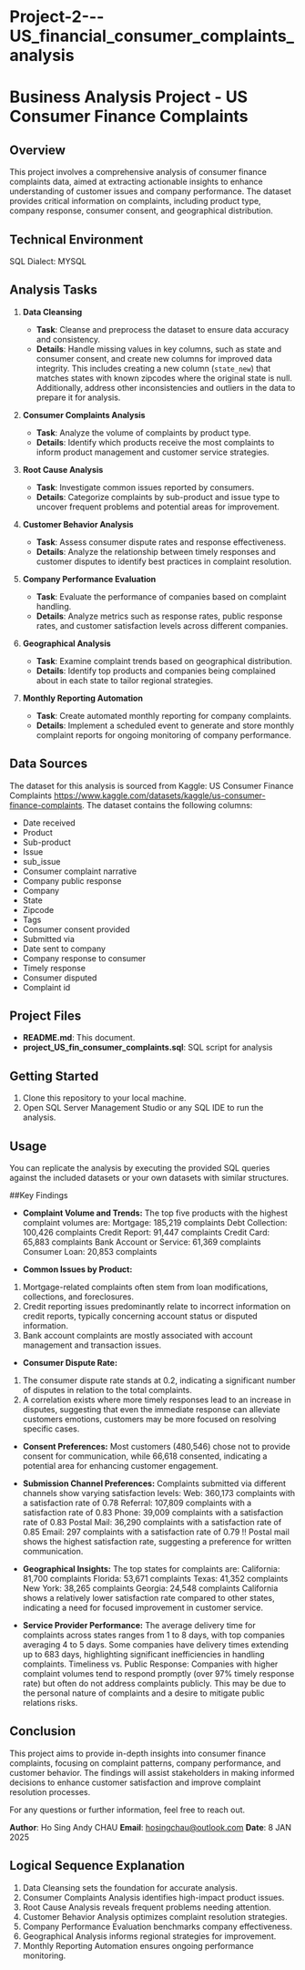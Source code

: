 # Project-2---US_financial_consumer_complaints_analysis 


# Business Analysis Project - US Consumer Finance Complaints

## Overview
This project involves a comprehensive analysis of consumer finance complaints data, aimed at extracting actionable insights to enhance understanding of customer issues and company performance. The dataset provides critical information on complaints, including product type, company response, consumer consent, and geographical distribution.

## Technical Environment
SQL Dialect: MYSQL 

## Analysis Tasks

1. **Data Cleansing**
   - **Task**: Cleanse and preprocess the dataset to ensure data accuracy and consistency.
   - **Details**: Handle missing values in key columns, such as state and consumer consent, and create new columns for improved data integrity. This includes creating a new column (`state_new`) that matches states with known zipcodes where the original state is null. Additionally, address other inconsistencies and outliers in the data to prepare it for analysis.

2. **Consumer Complaints Analysis**
   - **Task**: Analyze the volume of complaints by product type.
   - **Details**: Identify which products receive the most complaints to inform product management and customer service strategies.

3. **Root Cause Analysis**
   - **Task**: Investigate common issues reported by consumers.
   - **Details**: Categorize complaints by sub-product and issue type to uncover frequent problems and potential areas for improvement.

4. **Customer Behavior Analysis**
   - **Task**: Assess consumer dispute rates and response effectiveness.
   - **Details**: Analyze the relationship between timely responses and customer disputes to identify best practices in complaint resolution.

5. **Company Performance Evaluation**
   - **Task**: Evaluate the performance of companies based on complaint handling.
   - **Details**: Analyze metrics such as response rates, public response rates, and customer satisfaction levels across different companies.

6. **Geographical Analysis**
   - **Task**: Examine complaint trends based on geographical distribution.
   - **Details**: Identify top products and companies being complained about in each state to tailor regional strategies.

7. **Monthly Reporting Automation**
   - **Task**: Create automated monthly reporting for company complaints.
   - **Details**: Implement a scheduled event to generate and store monthly complaint reports for ongoing monitoring of company performance.

## Data Sources
The dataset for this analysis is sourced from Kaggle: US Consumer Finance Complaints https://www.kaggle.com/datasets/kaggle/us-consumer-finance-complaints. The dataset contains the following columns:
- Date received
- Product
- Sub-product
- Issue
- sub_issue
- Consumer complaint narrative
- Company public response
- Company
- State
- Zipcode
- Tags
- Consumer consent provided
- Submitted via
- Date sent to company
- Company response to consumer
- Timely response
- Consumer disputed
- Complaint id

## Project Files
- **README.md**: This document.
- **project_US_fin_consumer_complaints.sql**: SQL script for analysis

## Getting Started
1. Clone this repository to your local machine.
2. Open SQL Server Management Studio or any SQL IDE to run the analysis.

## Usage
You can replicate the analysis by executing the provided SQL queries against the included datasets or your own datasets with similar structures.



##Key Findings
- **Complaint Volume and Trends:**
The top five products with the highest complaint volumes are:
Mortgage: 185,219 complaints
Debt Collection: 100,426 complaints
Credit Report: 91,447 complaints
Credit Card: 65,883 complaints
Bank Account or Service: 61,369 complaints
Consumer Loan: 20,853 complaints

- **Common Issues by Product:**
1. Mortgage-related complaints often stem from loan modifications, collections, and foreclosures.
2. Credit reporting issues predominantly relate to incorrect information on credit reports, typically concerning account status or disputed information.
3. Bank account complaints are mostly associated with account management and transaction issues.
   
- **Consumer Dispute Rate:**
1. The consumer dispute rate stands at 0.2, indicating a significant number of disputes in relation to the total complaints.
2. A correlation exists where more timely responses lead to an increase in disputes, suggesting that even the immediate response can alleviate customers emotions, customers may be more focused on resolving specific cases.
   
- **Consent Preferences:**
Most customers (480,546) chose not to provide consent for communication, while 66,618 consented, indicating a potential area for enhancing customer engagement.

- **Submission Channel Preferences:**
Complaints submitted via different channels show varying satisfaction levels:
Web: 360,173 complaints with a satisfaction rate of 0.78
Referral: 107,809 complaints with a satisfaction rate of 0.83
Phone: 39,009 complaints with a satisfaction rate of 0.83
Postal Mail: 36,290 complaints with a satisfaction rate of 0.85
Email: 297 complaints with a satisfaction rate of 0.79
!! Postal mail shows the highest satisfaction rate, suggesting a preference for written communication.

- **Geographical Insights:**
The top states for complaints are:
California: 81,700 complaints
Florida: 53,671 complaints
Texas: 41,352 complaints
New York: 38,265 complaints
Georgia: 24,548 complaints
California shows a relatively lower satisfaction rate compared to other states, indicating a need for focused improvement in customer service.

- **Service Provider Performance:**
The average delivery time for complaints across states ranges from 1 to 8 days, with top companies averaging 4 to 5 days.
Some companies have delivery times extending up to 683 days, highlighting significant inefficiencies in handling complaints.
Timeliness vs. Public Response:
Companies with higher complaint volumes tend to respond promptly (over 97% timely response rate) but often do not address complaints publicly. This may be due to the personal nature of complaints and a desire to mitigate public relations risks.








## Conclusion
This project aims to provide in-depth insights into consumer finance complaints, focusing on complaint patterns, company performance, and customer behavior. The findings will assist stakeholders in making informed decisions to enhance customer satisfaction and improve complaint resolution processes.






For any questions or further information, feel free to reach out.

**Author**: Ho Sing Andy CHAU
**Email**: hosingchau@outlook.com
**Date**: 8 JAN 2025

## Logical Sequence Explanation
1. Data Cleansing sets the foundation for accurate analysis.
2. Consumer Complaints Analysis identifies high-impact product issues.
3. Root Cause Analysis reveals frequent problems needing attention.
4. Customer Behavior Analysis optimizes complaint resolution strategies.
5. Company Performance Evaluation benchmarks company effectiveness.
6. Geographical Analysis informs regional strategies for improvement.
7. Monthly Reporting Automation ensures ongoing performance monitoring.
